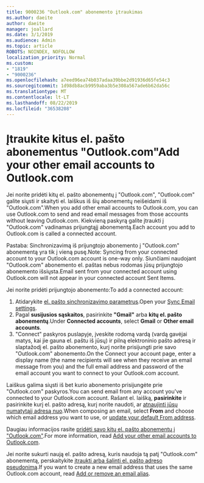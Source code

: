 ```yaml
---
title: 9000236 "Outlook.com" abonemento įtraukimas
ms.author: daeite
author: daeite
manager: joallard
ms.date: 3/1/2019
ms.audience: Admin
ms.topic: article
ROBOTS: NOINDEX, NOFOLLOW
localization_priority: Normal
ms.custom:
- "1819"
- "9000236"
ms.openlocfilehash: a7eed96ea74b037adaa39bbe2d91936d65fe54c3
ms.sourcegitcommit: 1d98db8acb9959aba3b5e308a567ade6b62da56c
ms.translationtype: MT
ms.contentlocale: lt-LT
ms.lasthandoff: 08/22/2019
ms.locfileid: "36538208"
---
```

# <a name="add-your-other-email-accounts-to-outlookcom"></a><span data-ttu-id="d01cc-102">Įtraukite kitus el. pašto abonementus "Outlook.com"</span><span class="sxs-lookup"><span data-stu-id="d01cc-102">Add your other email accounts to Outlook.com</span></span>

<span data-ttu-id="d01cc-103">Jei norite pridėti kitų el. pašto abonementų į "Outlook.com", "Outlook.com" galite siųsti ir skaityti el. laiškus iš šių abonementų neišeidami iš "Outlook.com".</span><span class="sxs-lookup"><span data-stu-id="d01cc-103">When you add other email accounts to Outlook.com, you can use Outlook.com to send and read email messages from those accounts without leaving Outlook.com.</span></span> <span data-ttu-id="d01cc-104">Kiekvieną paskyrą galite įtraukti į "Outlook.com" vadinamas prijungtąjį abonementą.</span><span class="sxs-lookup"><span data-stu-id="d01cc-104">Each account you add to Outlook.com is called a connected account.</span></span>

<span data-ttu-id="d01cc-105">Pastaba: Sinchronizavimą iš prijungtojo abonemento į "Outlook.com" abonementą yra tik į vieną pusę.</span><span class="sxs-lookup"><span data-stu-id="d01cc-105">Note: Syncing from your connected account to your Outlook.com account is one-way only.</span></span> <span data-ttu-id="d01cc-106">Siunčiami naudojant "Outlook.com" abonemento el. paštas nebus rodomas jūsų prijungtojo abonemento išsiųsta.</span><span class="sxs-lookup"><span data-stu-id="d01cc-106">Email sent from your connected account using Outlook.com will not appear in your connected account Sent Items.</span></span>

<span data-ttu-id="d01cc-107">Jei norite pridėti prijungtojo abonemento:</span><span class="sxs-lookup"><span data-stu-id="d01cc-107">To add a connected account:</span></span>

1. <span data-ttu-id="d01cc-108">Atidarykite [el. pašto sinchronizavimo parametrus](https://go.microsoft.com/fwlink/?linkid=875264).</span><span class="sxs-lookup"><span data-stu-id="d01cc-108">Open your [Sync Email settings](https://go.microsoft.com/fwlink/?linkid=875264).</span></span>
2. <span data-ttu-id="d01cc-109">Pagal **susijusios sąskaitos**, pasirinkite **"Gmail"** arba **kitų el. pašto abonementų**.</span><span class="sxs-lookup"><span data-stu-id="d01cc-109">Under **Connected accounts**, select **Gmail** or **Other email accounts**.</span></span>
3. <span data-ttu-id="d01cc-110">"Connect" paskyros puslapyje, įveskite rodomą vardą (vardą gavėjai matys, kai jie gauna el. paštu iš jūsų) ir pilną elektroninio pašto adresą ir slaptažodį el. pašto abonemento, kurį norite prisijungti prie savo "Outlook.com" abonemento.</span><span class="sxs-lookup"><span data-stu-id="d01cc-110">On the Connect your account page, enter a display name (the name recipients will see when they receive an email message from you) and the full email address and password of the email account you want to connect to your Outlook.com account.</span></span>

<span data-ttu-id="d01cc-111">Laiškus galima siųsti iš bet kurio abonemento prisijungėte prie "Outlook.com" paskyros.</span><span class="sxs-lookup"><span data-stu-id="d01cc-111">You can send email from any account you've connected to your Outlook.com account.</span></span> <span data-ttu-id="d01cc-112">Rašant el. laišką, **pasirinkite** ir pasirinkite kurį el. pašto adresą, kurį norite naudoti, ar [atnaujinti jūsų numatytąjį adresą nuo](https://go.microsoft.com/fwlink/?linkid=875264).</span><span class="sxs-lookup"><span data-stu-id="d01cc-112">When composing an email, select **From** and choose which email address you want to use, or [update your default From address](https://go.microsoft.com/fwlink/?linkid=875264).</span></span>

<span data-ttu-id="d01cc-113">Daugiau informacijos rasite [pridėti savo kitų el. pašto abonementų į "Outlook.com"](https://support.office.com/article/c5224df4-5885-4e79-91ba-523aa743f0ba?wt.mc_id=Office_Outlook_com_Alchemy).</span><span class="sxs-lookup"><span data-stu-id="d01cc-113">For more information, read [Add your other email accounts to Outlook.com](https://support.office.com/article/c5224df4-5885-4e79-91ba-523aa743f0ba?wt.mc_id=Office_Outlook_com_Alchemy).</span></span>

<span data-ttu-id="d01cc-114">Jei norite sukurti naują el. pašto adresą, kuris naudoja tą patį "Outlook.com" abonementą, perskaitykite [įtraukti arba šalinti el. pašto adreso pseudonimą](https://support.office.com/article/459b1989-356d-40fa-a689-8f285b13f1f2?wt.mc_id=Office_Outlook_com_Alchemy).</span><span class="sxs-lookup"><span data-stu-id="d01cc-114">If you want to create a new email address that uses the same Outlook.com account, read [Add or remove an email alias](https://support.office.com/article/459b1989-356d-40fa-a689-8f285b13f1f2?wt.mc_id=Office_Outlook_com_Alchemy).</span></span>